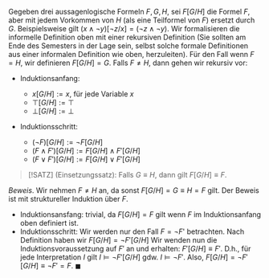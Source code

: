 Gegeben drei aussagenlogische Formeln $F, G, H$, sei $F[G/H]$ die Formel $F$, aber mit jedem Vorkommen von $H$ (als eine Teilformel von $F$)
ersetzt durch $G$. Beispielsweise gilt
   $(x \wedge \neg y)[\neg z/x] = (\neg z \wedge \neg y)$.
Wir formalisieren die informelle Definition oben mit einer rekursiven Definition (Sie sollten am Ende des Semesters in der Lage sein, selbst solche formale Definitionen aus einer informalen Definition wie oben, herzuleiten). Für den Fall wenn $F = H$, wir definieren $F[G/H] = G$. Falls 
$F \ne H$,
dann gehen wir rekursiv vor:
- Induktionsanfang:
  - $x[G/H] := x$,   für jede Variable $x$
  - $\top [G/H] := \top$
  - $\bot [G/H] := \bot$

- Induktionsschritt:
  - $(\neg F)[G/H] := \neg F[G/H]$
  - $(F \wedge F')[G/H] := F[G/H] \wedge F'[G/H]$
  - $(F \vee F')[G/H] := F[G/H] \vee F'[G/H]$
  
>[!SATZ] (Einsetzungssatz):
> Falls $G \equiv H$, dann gilt $F[G/H] \equiv F$.

_Beweis_. Wir nehmen $F \ne H$ an, da sonst $F[G/H] = G \equiv H = F$ gilt. Der Beweis ist mit struktureller Induktion über $F$.
- Induktionsansfang: trivial, da $F[G/H] = F$ gilt wenn $F$ im Induktionsanfang oben definiert ist. 
- Induktionsschritt: Wir werden nur den Fall $F = \neg F$' betrachten.  Nach Definition haben wir 
$F[G/H] = \neg F'[G/H]$
  Wir wenden nun die Induktionsvoraussetzung auf $F'$ an und erhalten: $F'[G/H] \equiv F'$.
  D.h., für jede Interpretation $I$ gilt $I \vDash \neg F'[G/H]$
  gdw. $I \vDash \neg F'$. Also, $F[G/H] = \neg F'[G/H] \equiv \neg F' = F$.
$\blacksquare$


